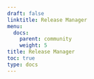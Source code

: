 ```yaml
---
draft: false
linktitle: Release Manager
menu:
  docs:
    parent: community
    weight: 5
title: Release Manager
toc: true
type: docs
---
```

